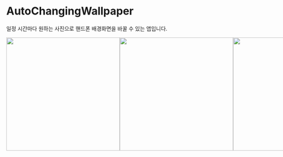 # AutoChangingWallpaper
일정 시간마다 원하는 사진으로 핸드폰 배경화면을 바꿀 수 있는 앱입니다.

<div style="display:flex">
  <img height="300" src="https://user-images.githubusercontent.com/72330884/156920919-ee8a882a-7674-4780-864e-59e7bf6f84ca.png">
  <img height="300" src="https://user-images.githubusercontent.com/72330884/156920923-4bf8884d-95d5-498f-ad5d-221f99009eaf.png">
  <img height="300"" src="https://user-images.githubusercontent.com/72330884/156920920-48f1246e-4404-459c-8275-70c38a473411.png">
  <img height="300" src="https://user-images.githubusercontent.com/72330884/156920922-04b3b825-0b74-4ccf-aaa1-edcafd475baf.png">
</div>

